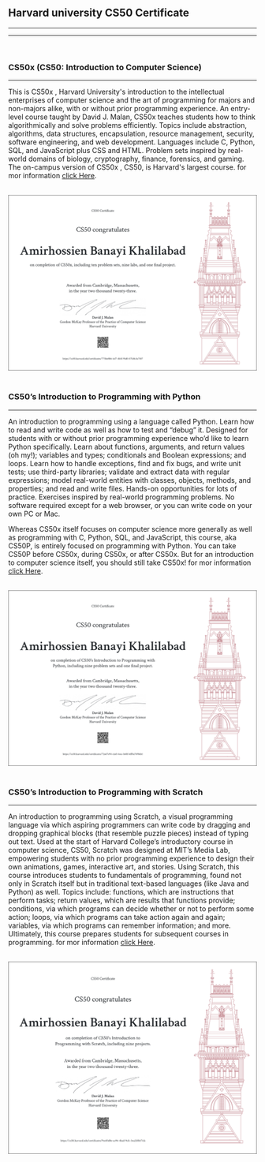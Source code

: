 <h2> Harvard university CS50 Certificate  </h2>

<hr>
<hr>
<br>

<h3> <strong> CS50x </strong> (CS50: Introduction to Computer Science) </h3>

<hr>

<p> This is CS50x , Harvard University's introduction to the intellectual enterprises of computer science and the art
  of programming for majors and non-majors alike, with or without prior programming experience. An entry-level course taught by David J. Malan, 
  CS50x teaches students how to think algorithmically and solve problems efficiently. Topics include abstraction, algorithms, data structures, encapsulation, resource management, security, software engineering, and web development. Languages include C, Python, SQL, and JavaScript plus CSS and HTML.
  Problem sets inspired by real-world domains of biology, cryptography, finance, forensics, and gaming. The on-campus version of CS50x
  , CS50, is Harvard's largest course. for mor information  <a href="https://pll.harvard.edu/course/cs50-introduction-computer-science"> click Here</a>. </p>

  <br>


<img src="https://github.com/AmirHBana/CS50-Certificate-Harvard-University/blob/main/CS50/Certificate%20cs50x/CS50x.png" style="max-width: 100%; max-height: 70%;">

<br>
<br>

<h3> CS50’s Introduction to Programming with Python </h3>

<hr>

<p> An introduction to programming using a language called Python. Learn how to read and write code as well as how to test and “debug” it. Designed for students with or without prior programming experience who’d like to learn Python specifically. Learn about functions, arguments, and return values (oh my!); variables and types; conditionals and Boolean expressions; and loops. Learn how to handle exceptions, find and fix bugs, and write unit tests; use third-party libraries; validate and extract data with regular expressions; model real-world entities with classes, objects, methods, and properties; and read and write files. Hands-on opportunities for lots of practice. Exercises inspired by real-world programming problems. No software required except for a web browser, or you can write code on your own PC or Mac.

Whereas CS50x itself focuses on computer science more generally as well as programming with C, Python, SQL, and JavaScript, this course, aka CS50P, is entirely focused on programming with Python. You can take CS50P before CS50x, during CS50x, or after CS50x. But for an introduction to computer science itself, you should still take CS50x! 
 for mor information  <a href="https://cs50.harvard.edu/python/2022/"> click Here</a>.</p>

<br>


<img src="https://github.com/AmirHBana/CS50-Certificate-Harvard-University/blob/main/CS50/Certificate%20cs50p/CS50P%20.png" alt="CS50p" style="max-width: 100%; max-height: 70%;">

<br>
<br>

<h3> CS50’s Introduction to Programming with Scratch </h3>

<hr>

<p> An introduction to programming using Scratch, a visual programming language via which aspiring programmers can write code by dragging and dropping graphical blocks (that resemble puzzle pieces) instead of typing out text. Used at the start of Harvard College’s introductory course in computer science, CS50, Scratch was designed at MIT’s Media Lab, empowering students with no prior programming experience to design their own animations, games, interactive art, and stories. Using Scratch, this course introduces students to fundamentals of programming, found not only in Scratch itself but in traditional text-based languages (like Java and Python) as well. Topics include: functions, which are instructions that perform tasks; return values, which are results that functions provide; conditions, via which programs can decide whether or not to perform some action; loops, via which programs can take action again and again; variables, via which programs can remember information; and more. Ultimately, this course prepares students for subsequent courses in programming.  for mor information  <a href="https://cs50.harvard.edu/scratch/2024/"> click Here</a>.</p>

<br>

<img src="https://github.com/AmirHBana/CS50-Certificate-Harvard-University/blob/main/CS50/Certificate%20cs50s/CS50S.png" alt="CS50s" style="max-width: 100%; max-height: 70%;">



